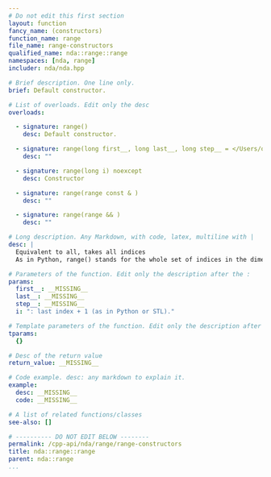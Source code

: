 ```yaml
---
# Do not edit this first section
layout: function
fancy_name: (constructors)
function_name: range
file_name: range-constructors
qualified_name: nda::range::range
namespaces: [nda, range]
includer: nda/nda.hpp

# Brief description. One line only.
brief: Default constructor.

# List of overloads. Edit only the desc
overloads:

  - signature: range()
    desc: Default constructor.

  - signature: range(long first__, long last__, long step__ = </Users/oparcollet/src/nda/c++/nda/layout/./range.hpp:59:52>) noexcept
    desc: ""

  - signature: range(long i) noexcept
    desc: Constructor

  - signature: range(range const & )
    desc: ""

  - signature: range(range && )
    desc: ""

# Long description. Any Markdown, with code, latex, multiline with |
desc: |
  Equivalent to all, takes all indices
  As in Python, range() stands for the whole set of indices in the dimension (like `:` in python) :: A(range(), 0) // take the first column of A

# Parameters of the function. Edit only the description after the :
params:
  first__: __MISSING__
  last__: __MISSING__
  step__: __MISSING__
  i: ": last index + 1 (as in Python or STL)."

# Template parameters of the function. Edit only the description after the :
tparams:
  {}

# Desc of the return value
return_value: __MISSING__

# Code example. desc: any markdown to explain it.
example:
  desc: __MISSING__
  code: __MISSING__

# A list of related functions/classes
see-also: []

# ---------- DO NOT EDIT BELOW --------
permalink: /cpp-api/nda/range/range-constructors
title: nda::range::range
parent: nda::range
...
```



